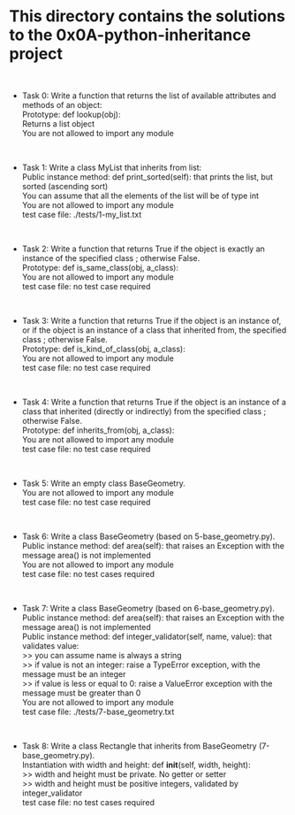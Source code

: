 # This directory contains the solutions to the 0x0A-python-inheritance project
<br>

* Task 0: Write a function that returns the list of available attributes and methods of an object: <br>
	Prototype: def lookup(obj): <br>
	Returns a list object <br>
	You are not allowed to import any module <br>
<br>

* Task 1: Write a class MyList that inherits from list: <br>
	Public instance method: def print_sorted(self): that prints the list, but sorted (ascending sort) <br>
	You can assume that all the elements of the list will be of type int <br>
	You are not allowed to import any module <br>
	test case file: ./tests/1-my_list.txt <br>
<br>

* Task 2: Write a function that returns True if the object is exactly an instance of the specified class ; otherwise False. <br>
	Prototype: def is_same_class(obj, a_class): <br>
	You are not allowed to import any module <br>
	test case file: no test case required <br>
<br>

* Task 3: Write a function that returns True if the object is an instance of, or if the object is an instance of a class that inherited from, the specified class ; otherwise False. <br>
	Prototype: def is_kind_of_class(obj, a_class): <br>
	You are not allowed to import any module <br>
	test case file: no test case required <br>
<br>

* Task 4: Write a function that returns True if the object is an instance of a class that inherited (directly or indirectly) from the specified class ; otherwise False. <br>
	Prototype: def inherits_from(obj, a_class): <br>
	You are not allowed to import any module <br>
	test case file: no test case required <br>
<br>

* Task 5: Write an empty class BaseGeometry. <br>
	You are not allowed to import any module <br>
	test case file: no test case required <br>
<br>

* Task 6: Write a class BaseGeometry (based on 5-base_geometry.py). <br>
	Public instance method: def area(self): that raises an Exception with the message area() is not implemented <br>
	You are not allowed to import any module <br>
	test case file: no test cases required <br>
<br>

* Task 7: Write a class BaseGeometry (based on 6-base_geometry.py). <br>
	Public instance method: def area(self): that raises an Exception with the message area() is not implemented <br>
	Public instance method: def integer_validator(self, name, value): that validates value: <br>
		>> you can assume name is always a string <br>
		>> if value is not an integer: raise a TypeError exception, with the message <name> must be an integer <br>
		>> if value is less or equal to 0: raise a ValueError exception with the message <name> must be greater than 0 <br>
	You are not allowed to import any module <br>
	test case file: ./tests/7-base_geometry.txt <br>
<br>

* Task 8: Write a class Rectangle that inherits from BaseGeometry (7-base_geometry.py). <br>
	Instantiation with width and height: def __init__(self, width, height): <br>
		>> width and height must be private. No getter or setter <br>
		>> width and height must be positive integers, validated by integer_validator <br>
	test case file: no test cases required <br>
<br>


